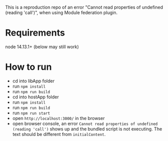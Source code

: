 This is a reproduction repo of an error "Cannot read properties of undefined (reading 'call')", when using Module federation plugin.

# Requirements

node 14.13.1+ (below may still work)

# How to run
 - cd into libApp folder
 - run `npm install`
 - run `npm run build`
 - cd into hostApp folder
 - run `npm install`
 - run `npm run build`
 - run `npm run start`
 - open `http://localhost:3000/` in the browser
 - open browser console, an error `Cannot read properties of undefined (reading 'call')` shows up and the bundled script is not executing. The text should be different from `initialContent`.